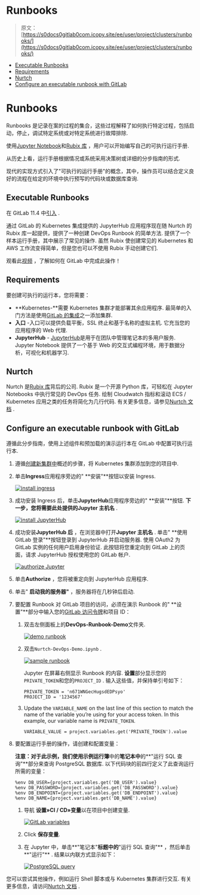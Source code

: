 # Runbooks

> 原文：[https://s0docs0gitlab0com.icopy.site/ee/user/project/clusters/runbooks/](https://s0docs0gitlab0com.icopy.site/ee/user/project/clusters/runbooks/)

*   [Executable Runbooks](#executable-runbooks)
*   [Requirements](#requirements)
*   [Nurtch](#nurtch)
*   [Configure an executable runbook with GitLab](#configure-an-executable-runbook-with-gitlab)

# Runbooks[](#runbooks "Permalink")

Runbooks 是记录在案的过程的集合，这些过程解释了如何执行特定过程，包括启动，停止，调试特定系统或对特定系统进行故障排除.

使用[Jupyter Notebook](https://jupyter.org/)和[Rubix 库](https://github.com/Nurtch/rubix) ，用户可以开始编写自己的可执行运行手册.

从历史上看，运行手册根据情况或系统采用决策树或详细的分步指南的形式.

现代的实现方式引入了"可执行的运行手册"的概念，其中，操作员可以结合定义良好的流程在给定的环境中执行预写的代码块或数据库查询.

## Executable Runbooks[](#executable-runbooks "Permalink")

在 GitLab 11.4 中[引入](https://gitlab.com/gitlab-org/gitlab-foss/-/issues/45912) .

通过 GitLab 的 Kubernetes 集成提供的 JupyterHub 应用程序现在随 Nurtch 的 Rubix 库一起提供，提供了一种创建 DevOps Runbook 的简单方法. 提供了一个样本运行手册，其中展示了常见的操作. 虽然 Rubix 使创建常见的 Kubernetes 和 AWS 工作流变得简单，但是您也可以不使用 Rubix 手动创建它们.

观看此[视频](https://www.youtube.com/watch?v=Q_OqHIIUPjE) ，了解如何在 GitLab 中完成此操作！

## Requirements[](#requirements "Permalink")

要创建可执行的运行本，您将需要：

*   **Kubernetes-**需要 Kubernetes 集群才能部署其余应用程序. 最简单的入门方法是使用[GitLab 的集成](../add_remove_clusters.html#create-new-cluster)之一添加集群.
*   **入口** -入口可以提供负载平衡，SSL 终止和基于名称的虚拟主机. 它充当您的应用程序的 Web 代理.
*   **JupyterHub** - [JupyterHub](https://jupyterhub.readthedocs.io/)是用于在团队中管理笔记本的多用户服务. Jupyter Notebook 提供了一个基于 Web 的交互式编程环境，用于数据分析，可视化和机器学习.

## Nurtch[](#nurtch "Permalink")

Nurtch 是[Rubix 库](https://github.com/Nurtch/rubix)背后的公司. Rubix 是一个开源 Python 库，可轻松在 Jupyter Notebooks 中执行常见的 DevOps 任务. 绘制 Cloudwatch 指标和滚动 ECS / Kubernetes 应用之类的任务将简化为几行代码. 有关更多信息，请参见[Nurtch 文档](http://docs.nurtch.com/en/latest/) .

## Configure an executable runbook with GitLab[](#configure-an-executable-runbook-with-gitlab "Permalink")

遵循此分步指南，使用上述组件和预加载的演示运行本在 GitLab 中配置可执行运行本.

1.  遵循[创建新集群中](../add_remove_clusters.html#create-new-cluster)概述的步骤，将 Kubernetes 集群添加到您的项目中.

2.  单击**Ingress**应用程序旁边的" **安装"**按钮以安装 Ingress.

    [![install ingress](img/5a2430ba8091036f8e9e3308aa845de8.png)](img/ingress-install.png)

3.  成功安装 Ingress 后，单击**JupyterHub**应用程序旁边的" **安装"**按钮. **下一步，**您将需要此处提供的**Jupyter 主机名** .

    [![install JupyterHub](img/00fd9bca0c7bdc64f74a24b691e0adac.png)](img/jupyterhub-install.png)

4.  成功安装**JupyterHub 后** ，在浏览器中打开**Jupyter 主机名** . 单击" **使用 GitLab 登录"**按钮登录到 JupyterHub 并启动服务器. 使用 OAuth2 为 GitLab 实例的任何用户启用身份验证. 此按钮将您重定向到 GitLab 上的页面，请求 JupyterHub 授权使用您的 GitLab 帐户.

    [![authorize Jupyter](img/9950340e3b641e3f63d70fb29b2b05bb.png)](img/authorize-jupyter.png)

5.  单击**Authorize** ，您将被重定向到 JupyterHub 应用程序.
6.  单击" **启动我的服务器"** ，服务器将在几秒钟后启动.
7.  要配置 Runbook 对 GitLab 项目的访问，必须在演示 Runbook 的" **设置"**部分中输入您的[GitLab 访问令牌](../../../profile/personal_access_tokens.html)和项目 ID：

    1.  双击左侧面板上的**DevOps-Runbook-Demo**文件夹.

        [![demo runbook](img/6809ef73be513357f41ebe6d325265d5.png)](img/demo-runbook.png)

    2.  双击`Nurtch-DevOps-Demo.ipynb` .

        [![sample runbook](img/ae5a500e2333874603b33328b017eb35.png)](img/sample-runbook.png)

        Jupyter 在屏幕右侧显示 Runbook 的内容. **设置**部分显示您的`PRIVATE_TOKEN`和您的`PROJECT_ID` . 输入这些值，并保持单引号如下：

        ```
        PRIVATE_TOKEN = 'n671WNGecHugsdEDPsyo'
        PROJECT_ID = '1234567' 
        ```

    3.  Update the `VARIABLE_NAME` on the last line of this section to match the name of the variable you’re using for your access token. In this example, our variable name is `PRIVATE_TOKEN`.

        ```
        VARIABLE_VALUE = project.variables.get('PRIVATE_TOKEN').value 
        ```

8.  要配置运行手册的操作，请创建和配置变量：

    **注意：**对于此示例，我们使用示例**运行簿**中的**笔记本中**的**"运行 SQL 查询"**部分来查询 PostgreSQL 数据库. 以下代码块的前四行定义了此查询运行所需的变量：

    ```
    %env DB_USER={project.variables.get('DB_USER').value}
    %env DB_PASSWORD={project.variables.get('DB_PASSWORD').value}
    %env DB_ENDPOINT={project.variables.get('DB_ENDPOINT').value}
    %env DB_NAME={project.variables.get('DB_NAME').value} 
    ```

    1.  导航 **设置»CI / CD»变量**以在项目中创建变量.

        [![GitLab variables](img/15b455cffa86c3a9234ad8c30082a4df.png)](img/gitlab-variables.png)

    2.  Click **保存变量**.

    3.  在 Jupyter 中，单击**"笔记本"**标题中的**"运行 SQL 查询"** ，然后单击**"运行"** . 结果以内联方式显示如下：

        [![PostgreSQL query](img/1a1b871d7e874d4f8e2ab4905d000509.png)](img/postgres-query.png)

您可以尝试其他操作，例如运行 Shell 脚本或与 Kubernetes 集群进行交互. 有关更多信息，请访问[Nurtch 文档](http://docs.nurtch.com/) .